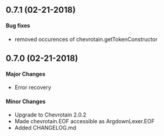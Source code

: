 ## 0.7.1 (02-21-2018)

#### Bug fixes

 - removed occurences of chevrotain.getTokenConstructor

## 0.7.0 (02-21-2018)

#### Major Changes

 - Error recovery

#### Minor Changes

- Upgrade to Chevrotain 2.0.2
- Made chevrotain.EOF accessible as ArgdownLexer.EOF
- Added CHANGELOG.md